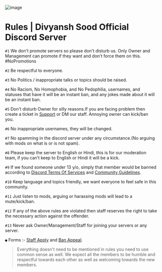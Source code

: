 ![image](https://user-images.githubusercontent.com/88816011/129174500-d3dd1c5d-b845-4806-b92f-d157196f0cfa.png)

# Rules | Divyansh Sood Official Discord Server

` #1 ` We don't promote servers so please don't disturb us. Only Owner and Management can promote if they want and don't force them on this. #NoPromotions

` #2 ` Be respectful to everyone.

` #3 ` No Politics / inappropriate talks or topics should be raised.

` #4 ` No Racism, No Homophobia, and No Pedophilia, usernames, and statuses that have it will be an instant ban, and any jokes made about it will be an instant ban.

` #5 ` Don't disturb Owner for silly reasons.If you are facing problem then create a ticket in [Support](https://discord.gg/dYbHzzKX8x) or DM our staff. Annoying owner can kick/ban you.

` #6 ` No inappropriate usernames, they will be changed.

` #7 ` No spamming in the discord server under any circumstance.(No arguing with mods on what is or is not spam).

` #8 ` Please keep the server to English or Hindi, this is for our moderation team, if you can’t keep to English or Hindi it will be a kick.

` #9 ` If we found someone under 13 y/o, simply that member would be banned according to [Discord Terms Of Services](https://discord.com/terms) and [Community Guidelines](https://discord.com/guidelines).

` #10 ` Keep language and topics friendly, we want everyone to feel safe in this community.

` #11 ` Just listen to mods, arguing or harassing mods will lead to a mute/kick/ban.

` #12 ` If any of the above rules are violated then staff reserves the right to take the necessary action against the offender.

` #13 ` Never ask Owner/Management/Staff for joining your servers or any server.

` ● ` Forms :- [Staff Apply](https://docs.google.com/forms/d/e/1FAIpQLSduLphzr2tyLfreZgfPMtIGE93bM-91P4jGN56Geb7y1Zl_Yg/viewform) and [Ban Appeal](https://forms.gle/HtgWT4YFVaUJASTy6).

> Everything doesn't need to be mentioned in rules you need to use common sense as well. We expect all the members to be humble and respectful towards each other as well as welcoming towards the new members.
